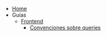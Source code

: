 - [Home](/#introducción)
- Guías
  - [Frontend](/guias/frontend)
    - [Convenciones sobre queries](/guias/queries.md)